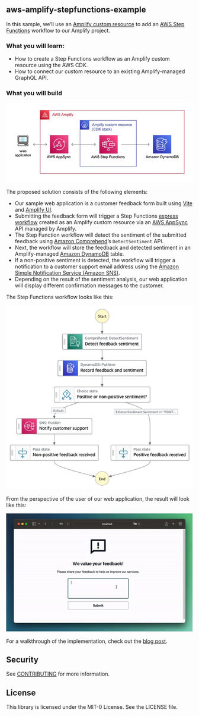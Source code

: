 ## aws-amplify-stepfunctions-example

In this sample, we’ll use an [Amplify custom resource](https://docs.amplify.aws/cli/custom/cdk/) to add an [AWS Step Functions](https://aws.amazon.com/step-functions/) workflow to our Amplify project.

### What you will learn:
- How to create a Step Functions workflow as an Amplify custom resource using the AWS CDK.
- How to connect our custom resource to an existing Amplify-managed GraphQL API.

### What you will build

<p align="center">
  <img src="./assets/diagram.jpg">
</p>

The proposed solution consists of the following elements:
- Our sample web application is a customer feedback form built using [Vite](https://vitejs.dev/) and [Amplify UI](https://ui.docs.amplify.aws/).
- Submitting the feedback form will trigger a Step Functions [express workflow](https://docs.aws.amazon.com/step-functions/latest/dg/concepts-standard-vs-express.html) created as an Amplify custom resource via an [AWS AppSync](https://aws.amazon.com/appsync/) API managed by Amplify.
- The Step Function workflow will detect the sentiment of the submitted feedback using [Amazon Comprehend](https://aws.amazon.com/comprehend/)’s `DetectSentiment` API.
- Next, the workflow will store the feedback and detected sentiment in an Amplify-managed [Amazon DynamoDB](https://aws.amazon.com/dynamodb/) table.
- If a non-positive sentiment is detected, the workflow will trigger a notification to a customer support email address using the [Amazon Simple Notification Service (Amazon SNS)](https://aws.amazon.com/sns/).
- Depending on the result of the sentiment analysis, our web application will display different confirmation messages to the customer.

The Step Functions workflow looks like this:

<p align="center">
  <img src="./assets/workflow.jpg">
</p>

From the perspective of the user of our web application, the result will look like this:

<p align="center">
  <img src="./assets/web_ui.jpg">
</p>

For a walkthrough of the implementation, check out the [blog post](https://aws.amazon.com/blogs/mobile/integrate-aws-step-functions-with-aws-amplify-using-amplify-custom-resources/).

## Security

See [CONTRIBUTING](CONTRIBUTING.md#security-issue-notifications) for more information.

## License

This library is licensed under the MIT-0 License. See the LICENSE file.

